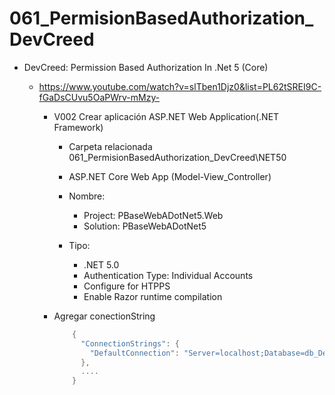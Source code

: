 # 061_PermisionBasedAuthorization_DevCreed

- DevCreed: Permission Based Authorization In .Net 5 (Core) 
	- https://www.youtube.com/watch?v=slTben1Djz0&list=PL62tSREI9C-fGaDsCUvu5OaPWrv-mMzy-
	
		- V002 Crear aplicación ASP.NET Web Application(.NET Framework)
			- Carpeta relacionada 
				061_PermisionBasedAuthorization_DevCreed\NET50
				
			- ASP.NET Core Web App (Model-View_Controller)
			- Nombre:
				- Project: PBaseWebADotNet5.Web
				- Solution: PBaseWebADotNet5
			- Tipo:
				- .NET 5.0
				- Authentication Type: Individual Accounts
				- Configure for HTPPS
				- Enable Razor runtime compilation
				
		- Agregar conectionString
			```cs
				{
				  "ConnectionStrings": {
					"DefaultConnection": "Server=localhost;Database=db_DebCreed;User ID=sa;Password=123456;MultipleActiveResultSets=true",
				  },
				  ....
				}
			```